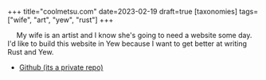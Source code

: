 +++
title="coolmetsu.com"
date=2023-02-19
draft=true
[taxonomies]
tags=["wife", "art", "yew", "rust"]
+++

&emsp; My wife is an artist and I know she's going to need a website some day. I'd like to build this website in Yew because I want to get better at writing Rust and Yew.
- [Github (its a private repo)](https://github.com/tieje/coolmetsu)

